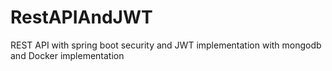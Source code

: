 # RestAPIAndJWT
REST API with spring boot security and JWT implementation with mongodb and Docker implementation
